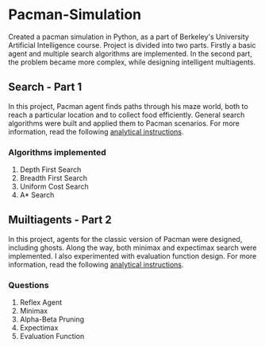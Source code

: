 # Pacman-Simulation
Created a pacman simulation in Python, as a part of Berkeley's University Artificial Intelligence course. Project is divided into two parts. Firstly a basic agent and multiple search algorithms are implemented. In the second part, the problem became more complex, while designing intelligent multiagents.

## Search - Part 1
In this project, Pacman agent finds paths through his maze world, both to reach a particular location and to collect food efficiently. General search algorithms were built and applied them to Pacman scenarios. For more information, read the following [analytical instructions](https://inst.eecs.berkeley.edu/~cs188/sp20/project1/).

### Algorithms implemented
1. Depth First Search
2. Breadth First Search
3. Uniform Cost Search
4. A* Search

## Muiltiagents - Part 2
In this project, agents for the classic version of Pacman were designed, including ghosts. Along the way, both minimax and expectimax search were implemented. I also experimented with evaluation function design. For more information, read the following [analytical instructions](https://inst.eecs.berkeley.edu/~cs188/sp20/project2/).

### Questions
1. Reflex Agent
2. Minimax
3. Alpha-Beta Pruning
4. Expectimax
5. Evaluation Function

